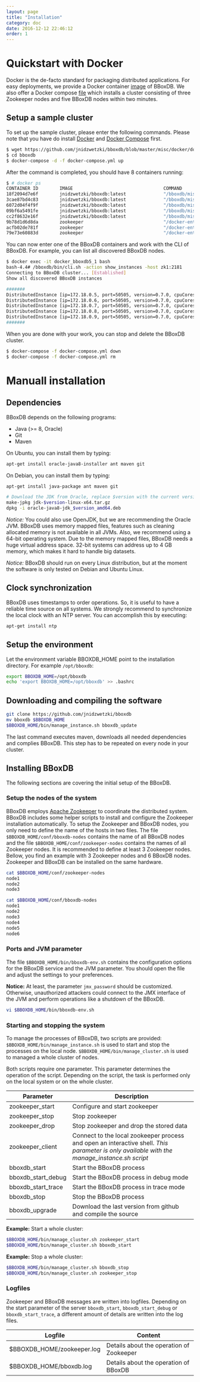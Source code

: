 ```yaml
---
layout: page
title: "Installation"
category: doc
date: 2016-12-12 22:46:12
order: 1
---
```

# Quickstart with Docker
Docker is the de-facto standard for packaging distributed applications. For easy deployments, we provide a Docker container [image](https://hub.docker.com/r/jnidzwetzki/bboxdb/) of BBoxDB. We also offer a Docker compose [file](https://github.com/jnidzwetzki/bboxdb/blob/master/misc/docker/docker-compose.yml) which installs a cluster consisting of three Zookeeper nodes and five BBoxDB nodes within two minutes.

## Setup a sample cluster
To set up the sample cluster, please enter the following commands. Please note that you have do install [Docker](https://docs.docker.com/glossary/?term=Docker) and [Docker Compose](https://docs.docker.com/compose/) first.

```bash
$ wget https://github.com/jnidzwetzki/bboxdb/blob/master/misc/docker/docker-compose.yml
$ cd bboxdb
$ docker-compose -d -f docker-compose.yml up
```

After the command is completed, you should have 8 containers running:


```bash
$ # docker ps
CONTAINER ID        IMAGE                                  COMMAND                  CREATED             STATUS              PORTS                                                NAMES
18f2094d7e6f        jnidzwetzki/bboxdb:latest              "/bboxdb/misc/docker…"   4 minutes ago       Up 4 minutes        0.0.0.0:10081->10085/tcp, 0.0.0.0:50501->50505/tcp   docker_bboxdb1_1
3cae87bd4c83        jnidzwetzki/bboxdb:latest              "/bboxdb/misc/docker…"   4 minutes ago       Up 4 minutes        0.0.0.0:10082->10085/tcp, 0.0.0.0:50502->50505/tcp   docker_bboxdb2_1
6072d04f4f9f        jnidzwetzki/bboxdb:latest              "/bboxdb/misc/docker…"   4 minutes ago       Up 4 minutes        0.0.0.0:10083->10085/tcp, 0.0.0.0:50503->50505/tcp   docker_bboxdb3_1
09bf6a5491fe        jnidzwetzki/bboxdb:latest              "/bboxdb/misc/docker…"   4 minutes ago       Up 4 minutes        0.0.0.0:10084->10085/tcp, 0.0.0.0:50504->50505/tcp   docker_bboxdb4_1
cc2f8632e16f        jnidzwetzki/bboxdb:latest              "/bboxdb/misc/docker…"   4 minutes ago       Up 4 minutes        0.0.0.0:10085->10085/tcp, 0.0.0.0:50505->50505/tcp   docker_bboxdb5_1
9b78d1d6d8da        zookeeper                              "/docker-entrypoint.…"   9 minutes ago       Up 4 minutes        2888/tcp, 0.0.0.0:2181->2181/tcp, 3888/tcp           docker_zk1_1
acfb02de781f        zookeeper                              "/docker-entrypoint.…"   9 minutes ago       Up 4 minutes        2888/tcp, 3888/tcp, 0.0.0.0:2183->2181/tcp           docker_zk3_1
79e73e60883d        zookeeper                              "/docker-entrypoint.…"   9 minutes ago       Up 4 minutes        2888/tcp, 3888/tcp, 0.0.0.0:2182->2181/tcp           docker_zk2_1
```

You can now enter one of the BBoxDB containers and work with the CLI of BBoxDB. For example, you can list all discovered BBoxDB nodes.

```bash
$ docker exec -it docker_bboxdb5_1 bash
bash-4.4# /bboxdb/bin/cli.sh -action show_instances -host zk1:2181
Connecting to BBoxDB cluster... [Established]
Show all discovered BBoxDB instances

#######
DistributedInstance [ip=172.18.0.5, port=50505, version=0.7.0, cpuCores=4, memory=1.7 GB, state=READY, storages=1, freeSpace()=610.1 GB, totalSpace()=1.8 TB]
DistributedInstance [ip=172.18.0.6, port=50505, version=0.7.0, cpuCores=4, memory=1.7 GB, state=READY, storages=1, freeSpace()=610.1 GB, totalSpace()=1.8 TB]
DistributedInstance [ip=172.18.0.7, port=50505, version=0.7.0, cpuCores=4, memory=1.7 GB, state=READY, storages=1, freeSpace()=610.1 GB, totalSpace()=1.8 TB]
DistributedInstance [ip=172.18.0.8, port=50505, version=0.7.0, cpuCores=4, memory=1.7 GB, state=READY, storages=1, freeSpace()=610.1 GB, totalSpace()=1.8 TB]
DistributedInstance [ip=172.18.0.9, port=50505, version=0.7.0, cpuCores=4, memory=1.7 GB, state=READY, storages=1, freeSpace()=610.1 GB, totalSpace()=1.8 TB]
#######
```

When you are done with your work, you can stop and delete the BBoxDB cluster.

```bash
$ docker-compose -f docker-compose.yml down
$ docker-compose -f docker-compose.yml rm
```

# Manuall installation
## Dependencies 
BBoxDB depends on the following programs:

- Java (>= 8, Oracle)
- Git
- Maven

On Ubuntu, you can install them by typing:

```bash
apt-get install oracle-java8-installer ant maven git
```

On Debian, you can install them by typing:

```bash
apt-get install java-package ant maven git

# Download the JDK from Oracle, replace $version with the current version of the JVM
make-jpkg jdk-$version-linux-x64.tar.gz
dpkg -i oracle-java8-jdk_$version_amd64.deb
```

_Notice:_ You could also use OpenJDK, but we are recommending the Oracle JVM. BBoxDB uses memory mapped files, features such as cleaning allocated memory is not available in all JVMs. Also, we recommend using a 64-bit operating system. Due to the memory mapped files, BBoxDB needs a huge virtual address space. 32-bit systems can address up to 4 GB memory, which makes it hard to handle big datasets.

_Notice:_ BBoxDB should run on every Linux distribution, but at the moment the software is only tested on Debian and Ubuntu Linux.

## Clock synchronization
BBoxDB uses timestamps to order operations. So, it is useful to have a reliable time source on all systems. We strongly recommend to synchronize the local clock with an NTP server. You can accomplish this by executing:

```bash
apt-get install ntp
``` 

## Setup the environment
Let the environment variable BBOXDB_HOME point to the installation directory. For example ```/opt/bboxdb```:

```bash
export BBOXDB_HOME=/opt/bboxdb
echo 'export BBOXDB_HOME=/opt/bboxdb' >> .bashrc
```

## Downloading and compiling the software
```bash
git clone https://github.com/jnidzwetzki/bboxdb
mv bboxdb $BBOXDB_HOME
$BBOXDB_HOME/bin/manage_instance.sh bboxdb_update
```

The last command executes maven, downloads all needed dependencies and complies BBoxDB. This step has to be repeated on every node in your cluster.

## Installing BBoxDB
The following sections are covering the initial setup of the BBoxDB.

### Setup the nodes of the system
BBoxDB employs [Apache Zookeeper](https://zookeeper.apache.org/) to coordinate the distributed system. BBoxDB includes some helper scripts to install and configure the Zookeeper installation automatically. To setup the Zookeeper and BBoxDB nodes, you only need to define the name of the hosts in two files. The file ```$BBOXDB_HOME/conf/bboxdb-nodes``` contains the name of all BBoxDB nodes and the file ```$BBOXDB_HOME/conf/zookeeper-nodes``` contains the names of all Zookeeper nodes. It is recommended to define at least 3 Zookeeper nodes. Bellow, you find an example with 3 Zookeeper nodes and 6 BBoxDB nodes. Zookeeper and BBoxDB can be installed on the same hardware.

```bash
cat $BBOXDB_HOME/conf/zookeeper-nodes
node1
node2
node3

cat $BBOXDB_HOME/conf/bboxdb-nodes
node1
node2
node3
node4
node5
node6
```

### Ports and JVM parameter
The file `$BBOXDB_HOME/bin/bboxdb-env.sh` contains the configuration options for the BBoxDB service and the JVM parameter. You should open the file and adjust the settings to your preferences. 

__Notice:__ At least, the parameter `jmx_password` should be customized. Otherwise, unauthorized attackers could connect to the JMX interface of the JVM and perform operations like a shutdown of the BBoxDB.

```bash
vi $BBOXDB_HOME/bin/bboxdb-env.sh
```

### Starting and stopping the system
To manage the processes of BBoxDB, two scripts are provided: ```$BBOXDB_HOME/bin/manage_instance.sh``` is used to start and stop the processes on the local node. ```$BBOXDB_HOME/bin/manage_cluster.sh``` is used to managed a whole cluster of nodes.

Both scripts require one parameter. This parameter determines the operation of the script. Depending on the script, the task is performed only on the local system or on the whole cluster.

|    Parameter       |                Description                |
|--------------------|-------------------------------------------|
| zookeeper_start    | Configure and start zookeeper             |
| zookeeper_stop     | Stop zookeeper                            |
| zookeeper_drop     | Stop zookeeper and drop the stored data   |
| zookeeper_client   | Connect to the local zookeeper process and open an interactive shell. _This parameter is only available with the manage_instance.sh script_  |
| bboxdb_start       | Start the BBoxDB process                  | 
| bboxdb_start_debug | Start the BBoxDB process in debug mode    | 
| bboxdb_start_trace | Start the BBoxDB process  in trace mode   | 
| bboxdb_stop        | Stop the BBoxDB process                   |
| bboxdb_upgrade     | Download the last version from github and compile the source |

__Example:__ Start a whole cluster:

```bash
$BBOXDB_HOME/bin/manage_cluster.sh zookeeper_start
$BBOXDB_HOME/bin/manage_cluster.sh bboxdb_start
```

__Example:__ Stop a whole cluster:


```bash
$BBOXDB_HOME/bin/manage_cluster.sh bboxdb_stop
$BBOXDB_HOME/bin/manage_cluster.sh zookeeper_stop
```

### Logfiles
Zookeeper and BBoxDB messages are written into logfiles. Depending on the start parameter of the server ```bboxdb_start```, ```bboxdb_start_debug``` or ```bboxdb_start_trace```, a different amount of details are written into the log files.

|    Logfile                  |            Content                |
|-----------------------------|-----------------------------------|
| $BBOXDB_HOME/zookeeper.log  | Details about the operation of Zookeeper     |
| $BBOXDB_HOME/bboxdb.log     | Details about the operation of BBoxDB        |

